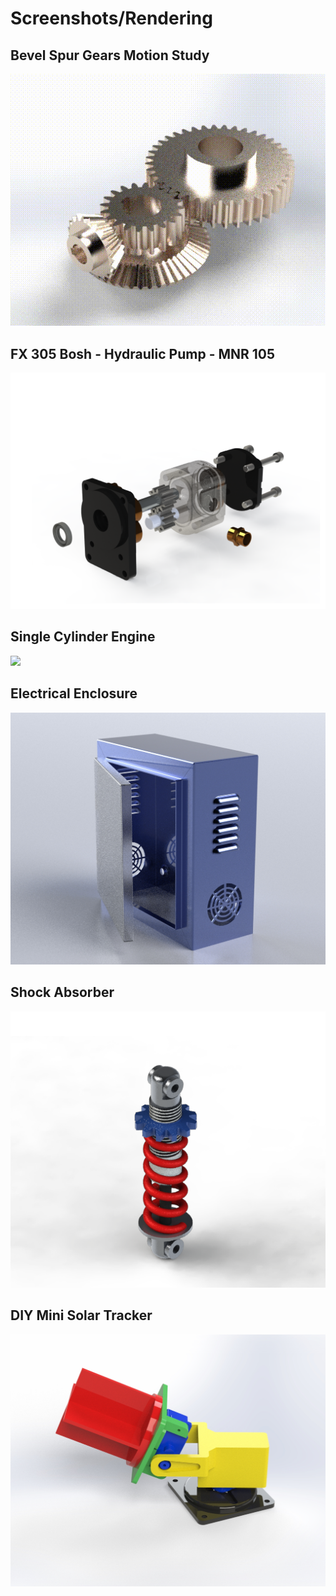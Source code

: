 # Screenshots/Rendering

## Bevel Spur Gears Motion Study
![](https://github.com/haris-mujeeb/SOLIDWORKS-Projects/blob/main/Bevel%20Spur%20Gears%20Motion%20Study/Gear%20Box%20Rendering%20480p.gif)

## FX 305 Bosh - Hydraulic Pump -  MNR 105
<img src="https://github.com/haris-mujeeb/SOLIDWORKS-Projects/blob/main/FX%20305%20Bosh%20-%20Hydraulic%20Pump%20-%20%20MNR%20105/Preview%20Exploded%20View.png" width="600">

## Single Cylinder Engine
<img src="https://github.com/haris-mujeeb/SOLIDWORKS-Projects/blob/main/Single%20Cylinder%20Engine/2160p.png" width="600">

## Electrical Enclosure
<img src="https://github.com/haris-mujeeb/SOLIDWORKS-Projects/blob/main/Electical%20Enclosure/Electric%20Enclosure%202.jpg" width="600">

## Shock Absorber
<img src="https://github.com/haris-mujeeb/SOLIDWORKS-Projects/blob/main/Shock%20Absorber/preview2.png" width="600">

## DIY Mini Solar Tracker
<img src="https://github.com/haris-mujeeb/SOLIDWORKS-Projects/blob/main/DIY%20Mini%20Solar%20Tracker/Solar%20Tracker%202.jpg" width="600">
